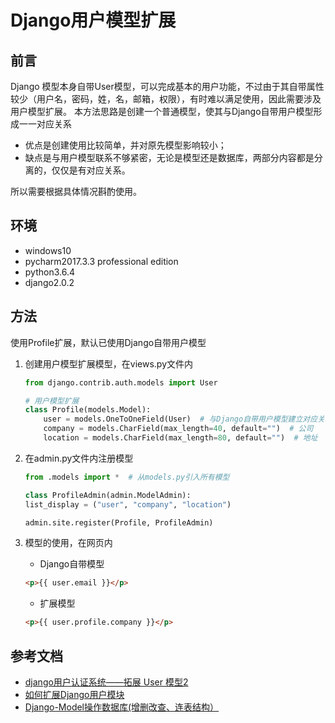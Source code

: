 # Django用户模型扩展

## **前言**

Django 模型本身自带User模型，可以完成基本的用户功能，不过由于其自带属性较少（用户名，密码，姓，名，邮箱，权限），有时难以满足使用，因此需要涉及用户模型扩展。
本方法思路是创建一个普通模型，使其与Django自带用户模型形成一一对应关系

- 优点是创建使用比较简单，并对原先模型影响较小；
- 缺点是与用户模型联系不够紧密，无论是模型还是数据库，两部分内容都是分离的，仅仅是有对应关系。

所以需要根据具体情况斟酌使用。

## **环境**

- windows10
- pycharm2017.3.3 professional edition
- python3.6.4
- django2.0.2

## **方法**

使用Profile扩展，默认已使用Django自带用户模型

1. 创建用户模型扩展模型，在views.py文件内

    ```python
    from django.contrib.auth.models import User

    # 用户模型扩展
    class Profile(models.Model):
        user = models.OneToOneField(User)  # 与Django自带用户模型建立对应关系
        company = models.CharField(max_length=40, default="")  # 公司
        location = models.CharField(max_length=80, default="")  # 地址
    ```

2. 在admin.py文件内注册模型

    ```python
    from .models import *  # 从models.py引入所有模型

    class ProfileAdmin(admin.ModelAdmin):
    list_display = ("user", "company", "location")

    admin.site.register(Profile, ProfileAdmin)
    ```

3. 模型的使用，在网页内
    - Django自带模型
    ```html
    <p>{{ user.email }}</p>
    ```
    - 扩展模型
    ```html
    <p>{{ user.profile.company }}</p>
    ```

## **参考文档**

- [django用户认证系统——拓展 User 模型2](https://www.cnblogs.com/AmilyWilly/p/8469851.html)
- [如何扩展Django用户模块](http://python.jobbole.com/86806/)
- [Django-Model操作数据库(增删改查、连表结构）](https://www.cnblogs.com/yangmv/p/5327477.html)